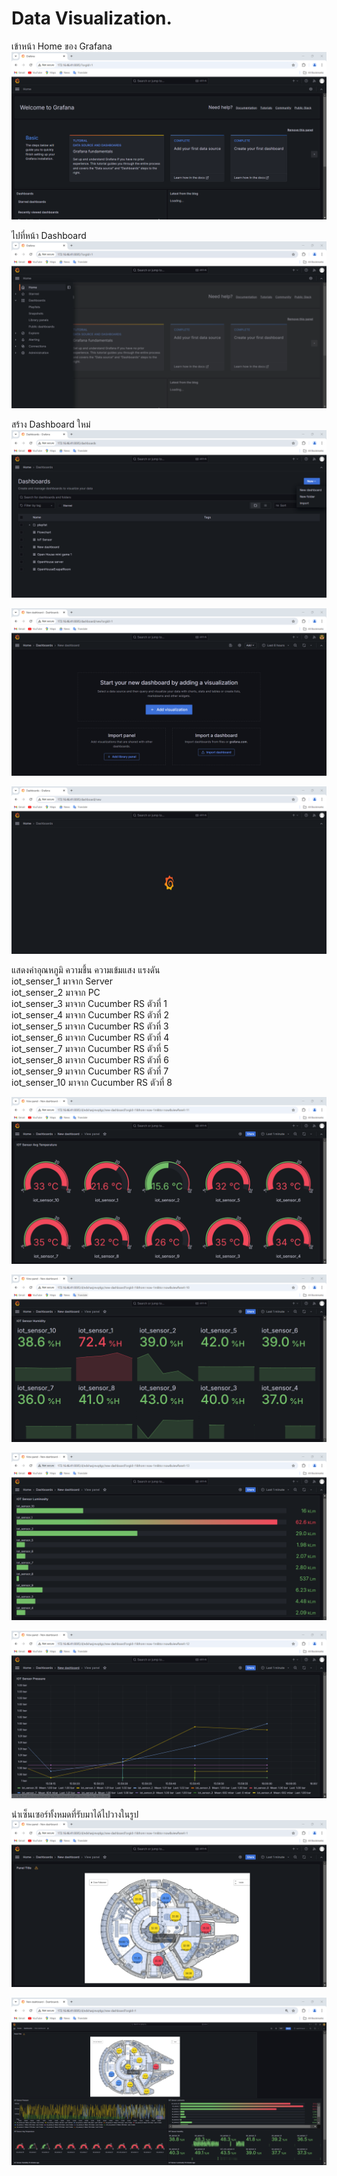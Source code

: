 # Data Visualization.

เข้าหน้า Home ของ Grafana
![Example Image](Home.png)

ไปที่หน้า Dashboard
![Example Image](Home2.png)

สร้าง Dashboard ใหม่
![Example Image](Create_dashboard.png)

![Example Image](Create_dashboard2.png)

![Example Image](Create.png)


แสดงค่าอุณหภูมิ ความชึ้น ความเข้มแสง แรงดัน \
iot_senser_1  มาจาก Server \
iot_senser_2  มาจาก PC \
iot_senser_3  มาจาก Cucumber RS ตัวที่ 1\
iot_senser_4  มาจาก Cucumber RS ตัวที่ 2\
iot_senser_5  มาจาก Cucumber RS ตัวที่ 3\
iot_senser_6  มาจาก Cucumber RS ตัวที่ 4\
iot_senser_7  มาจาก Cucumber RS ตัวที่ 5\
iot_senser_8  มาจาก Cucumber RS ตัวที่ 6\
iot_senser_9  มาจาก Cucumber RS ตัวที่ 7\
iot_senser_10 มาจาก Cucumber RS ตัวที่ 8

![Example Image](Temperature.png)

![Example Image](Humidity.png)

![Example Image](Luminosity.png)

![Example Image](Pressure.png)

นำเซ็นเซอร์ทั้งหมดที่รับมาได้ไปวางในรูป
![Example Image](spaceship.png)

![Example Image](Create2.png)

